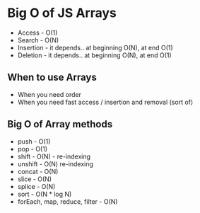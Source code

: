 # Big O of JS Arrays
* Access - O(1)
* Search - O(N)
* Insertion - it depends.. at beginning O(N), at end O(1)
* Deletion - it depends.. at beginning O(N), at end O(1)

## When to use Arrays
* When you need order
* When you need fast access / insertion and removal (sort of)

## Big O of Array methods
* push - O(1)
* pop - O(1)
* shift - O(N) - re-indexing
* unshift - O(N) re-indexing
* concat - O(N)
* slice - O(N)
* splice - O(N)
* sort - O(N * log N)
* forEach, map, reduce, filter - O(N)
